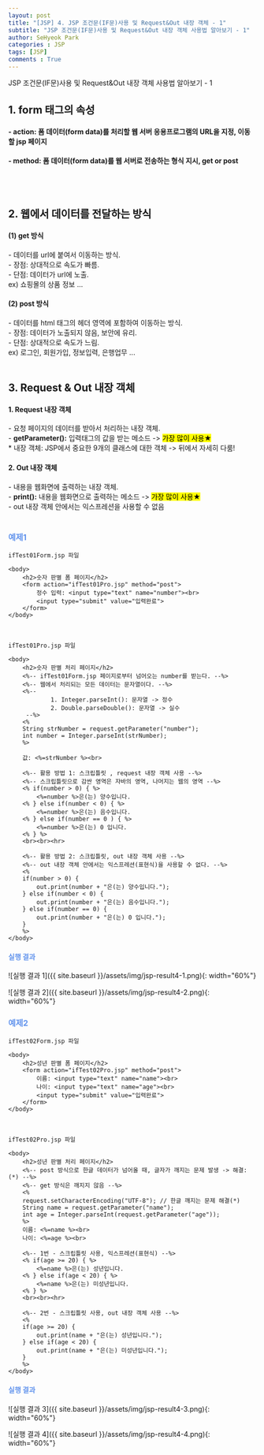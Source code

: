 ```yaml
---
layout: post
title: "[JSP] 4. JSP 조건문(IF문)사용 및 Request&Out 내장 객체 - 1"
subtitle: "JSP 조건문(IF문)사용 및 Request&Out 내장 객체 사용법 알아보기 - 1"
author: SeHyeok Park
categories : JSP
tags: [JSP]
comments : True
---
```

<div id='preview' class='display-none'>
JSP 조건문(IF문)사용 및 Request&Out 내장 객체 사용법 알아보기 - 1
</div>

## 1. form 태그의 속성
#### - action: 폼 데이터(form data)를 처리할 웹 서버 응용프로그램의 URL을 지정, 이동할 jsp 페이지
#### - method: 폼 데이터(form data)를 웹 서버로 전송하는 형식 지시, get or post
<br><br>

## 2. 웹에서 데이터를 전달하는 방식
#### (1) get 방식
\- 데이터를 url에 붙여서 이동하는 방식.<br>
\- 장점: 상대적으로 속도가 빠름.<br>
\- 단점: 데이터가 url에 노출.<br>
ex) 쇼핑몰의 상품 정보 ...

#### (2) post 방식
\- 데이터를 html 태그의 헤더 영역에 포함하여 이동하는 방식.<br>
\- 장점: 데이터가 노출되지 않음, 보안에 유리.<br>
\- 단점: 상대적으로 속도가 느림.<br>
ex) 로그인, 회원가입, 정보입력, 은행업무 ...
<br><br>

## 3. Request & Out 내장 객체
#### 1. Request 내장 객체
\- 요청 페이지의 데이터를 받아서 처리하는 내장 객체.<br>
\- <b>getParameter():</b> 입력태그의 값을 받는 메소드 -> <mark>가장 많이 사용★</mark><br>
\* 내장 객체: JSP에서 중요한 9개의 클래스에 대한 객체 -> 뒤에서 자세히 다룸!
<br>

#### 2. Out 내장 객체
\- 내용을 웹화면에 출력하는 내장 객체.<br>
\- <b>print():</b> 내용을 웹화면으로 출력하는 메소드 -> <mark>가장 많이 사용★</mark><br>
\- out 내장 객체 안에서는 익스프레션을 사용할 수 없음
<br><br>

### <span style="color:cornflowerblue">예제1</span>
`ifTest01Form.jsp 파일`

```
<body>
	<h2>숫자 판별 폼 페이지</h2>
	<form action="ifTest01Pro.jsp" method="post">
		정수 입력: <input type="text" name="number"><br>
		<input type="submit" value="입력완료">
	</form>
</body>
```
<br>

`ifTest01Pro.jsp 파일`

```
<body>
	<h2>숫자 판별 처리 페이지</h2>
	<%-- ifTest01Form.jsp 페이지로부터 넘어오는 number를 받는다. --%>
	<%-- 웹에서 처리되는 모든 데이터는 문자열이다. --%>
	<%-- 
			1. Integer.parseInt(): 문자열 -> 정수
			2. Double.parseDouble(): 문자열 -> 실수
	 --%>
	<%
	String strNumber = request.getParameter("number");
	int number = Integer.parseInt(strNumber);
	%>
	
	값: <%=strNumber %><br>
	
	<%-- 활용 방법 1: 스크립틀릿 , request 내장 객체 사용 --%>
	<%-- 스크립틀릿으로 감싼 영역은 자바의 영역, 나머지는 웹의 영역 --%>
	<% if(number > 0) { %>
		<%=number %>은(는) 양수입니다.
	<% } else if(number < 0) { %>
		<%=number %>은(는) 음수입니다.
	<% } else if(number == 0 ) { %>
		<%=number %>은(는) 0 입니다.
	<% } %>
	<br><br><hr>
	
	<%-- 활용 방법 2: 스크립틀릿, out 내장 객체 사용 --%>
	<%-- out 내장 객체 안에서는 익스프레션(표현식)을 사용할 수 없다. --%>
	<%
	if(number > 0) {
		out.print(number + "은(는) 양수입니다.");
	} else if(number < 0) {
		out.print(number + "은(는) 음수입니다.");
	} else if(number == 0) {
		out.print(number + "은(는) 0 입니다.");
	}
	%>
</body>
```

#### <span style="color:cornflowerblue">실행 결과</span>
![실행 결과 1]({{ site.baseurl }}/assets/img/jsp-result4-1.png){: width="60%"}

![실행 결과 2]({{ site.baseurl }}/assets/img/jsp-result4-2.png){: width="60%"}

### <span style="color:cornflowerblue">예제2</span>
`ifTest02Form.jsp 파일`

```
<body>
	<h2>성년 판별 폼 페이지</h2>
	<form action="ifTest02Pro.jsp" method="post">
		이름: <input type="text" name="name"><br>
		나이: <input type="text" name="age"><br>
		<input type="submit" value="입력완료">
	</form>
</body>
```
<br>

`ifTest02Pro.jsp 파일`

```
<body>
	<h2>성년 판별 처리 페이지</h2>
	<%-- post 방식으로 한글 데이터가 넘어올 때, 글자가 깨지는 문제 발생 -> 해결: (*) --%>
	<%-- get 방식은 깨지지 않음 --%>
	<%
	request.setCharacterEncoding("UTF-8"); // 한글 깨지는 문제 해결(*)
	String name = request.getParameter("name");
	int age = Integer.parseInt(request.getParameter("age"));
	%>
	이름: <%=name %><br>
	나이: <%=age %><br>
	
	<%-- 1번 - 스크립틀릿 사용, 익스프레션(표현식) --%>
	<% if(age >= 20) { %>
		<%=name %>은(는) 성년입니다.
	<% } else if(age < 20) { %>
		<%=name %>은(는) 미성년입니다.
	<% } %>
	<br><br><hr>
	
	<%-- 2번 - 스크립틀릿 사용, out 내장 객체 사용 --%>
	<%
	if(age >= 20) {
		out.print(name + "은(는) 성년입니다.");
	} else if(age < 20) {
		out.print(name + "은(는) 미성년입니다.");
	}
	%>
</body>
```

#### <span style="color:cornflowerblue">실행 결과</span>
![실행 결과 3]({{ site.baseurl }}/assets/img/jsp-result4-3.png){: width="60%"}

![실행 결과 4]({{ site.baseurl }}/assets/img/jsp-result4-4.png){: width="60%"}